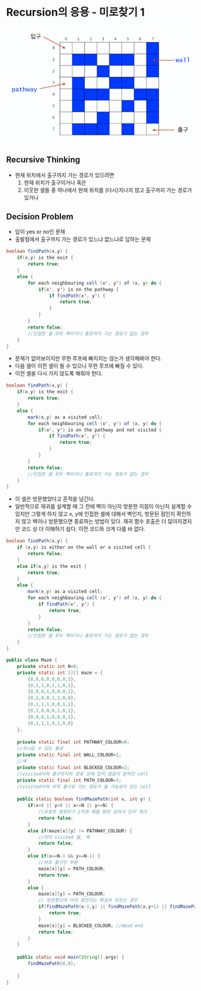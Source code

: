 # Recursion의 응용 - 미로찾기 1

![recursive_5](images/recursive_5.PNG)



## Recursive Thinking

- 현재 위치에서 출구까지 가는 경로가 있으려면
  1. 현재 위치가 출구이거나 혹은
  2. 이웃한 셀들 중 하나에서 현재 위치를 (다시)지나지 않고 출구까지 가는 경로가 있거나



## Decision Problem

- 답이 yes or no인 문제
- 출발점에서 출구까지 가는 경로가 있느냐 없느냐로 답하는 문제

```java
boolean findPath(x,y) {
	if(x,y) is the exit {
		return true;
	}
	else {
		for each neighbouring cell (x', y') of (x, y) do {
			if(x', y') is on the pathway {
				if findPath(x', y') {
					return true;	
				}
			}
		}
		return false; 
        //인접한 셀 모두 벽이거나 통로까지 가는 경로가 없는 경우
	}
}
```

- 문제가 없어보이지만 무한 루프에 빠지지는 않는가 생각해봐야 한다.
- 다음 셀이 이전 셀이 될 수 있으니 무한 루프에 빠질 수 있다.
- 이전 셀을 다시 가지 않도록 해줘야 한다.



```java
boolean findPath(x,y) {
	if(x,y) is the exit {
		return true;
	}
	else {
		mark(x,y) as a visited cell;
		for each neighbouring cell (x', y') of (x, y) do {
			if(x', y') is on the pathway and not visited {
				if findPath(x', y') {
					return true;	
				}
			}
		}
		return false; 
        //인접한 셀 모두 벽이거나 통로까지 가는 경로가 없는 경우
	}
}
```

- 이 셀은 방문했었다고 흔적을 남긴다.
- 일반적으로 재귀를 설계할 때 그 전에 벽이 아닌지 방문한 지점이 아닌지 설계할 수 있지만 그렇게 하지 않고 x, y에 인접한 셀에 대해서 벽인지, 방문된 점인지 확인하지 않고 벽이나 방문했으면 종료하는 방법이 있다. 재귀 함수 호출은 더 많아지겠지만 코드 상 더 이해하기 쉽다. 이전 코드와 크게 다를 바 없다.



```java
boolean findPath(x,y) {
	if (x,y) is either on the wall or a visited cell {
		return false;
	}
	else if(x,y) is the exit {
		return true;
	}
	else {
		mark(x,y) as a visited cell;
		for each neighbouring cell (x', y') of (x, y) do {
			if findPath(x', y') {
				return true;	
			}
		}
		return false; 
        //인접한 셀 모두 벽이거나 통로까지 가는 경로가 없는 경우
	}
}
```



```java
public class Maze {
	private static int N=8;
	private static int [][] maze = {
		{0,0,0,0,0,0,0,1},
		{0,1,1,0,1,1,0,1},
		{0,0,0,1,0,0,0,1},
		{0,1,0,0,1,1,0,0},
		{0,1,1,1,0,0,1,1},
		{0,1,0,0,0,1,0,1},
		{0,0,0,1,0,0,0,1},
		{0,1,1,1,0,1,0,0}
	};
	
	private static final int PATHWAY_COLOUR=0;
	//지나갈 수 있는 통로
    private static final int WALL_COLOUR=1;
    //벽
	private static final int BLOCKED_COLOUR=2;
    //visited이며 출구까지의 경로 상에 있지 않음이 밝혀진 cell
	private static final int PATH_COLOUR=3;
    //visited이며 아직 출구로 가는 경로가 될 가능성이 있는 cell
    
    public static boolean findMazePath(int x, int y) {
        if(x<0 || y<0 || x>=N || y>=N) {
            //유효한 범위인가 2차원 배열 범위 넘어서 인지 체크
            return false;
        }
        else if(maze[x][y] != PATHWAY_COLOUR) {
            //이미 visited 셀, 벽
            return false;
        }
        else if(x==N-1 && y==N-1) {
            //바로 출구인 부분
            maze[x][y] = PATH_COLOUR;
            return true;
        }
        else {
            maze[x][y] = PATH_COLOUR;
            // 방문했으며 아직 꽝인지는 확실히 모르는 경우
            if(findMazePath(x-1,y) || findMazePath(x,y+1) || findMazePath(x+1,y) || findMazePath(x,y-1)) {
                return true;
            }
            maze[x][y] = BLOCKED_COLOUR; //dead end
            return false;
        }
    }
    
    public static void main(String[] args) {
        findMazePath(0,0);
        
    }
}
```


